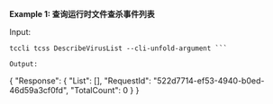 **Example 1: 查询运行时文件查杀事件列表**



Input: 

```
tccli tcss DescribeVirusList --cli-unfold-argument ```

Output: 
```
{
    "Response": {
        "List": [],
        "RequestId": "522d7714-ef53-4940-b0ed-46d59a3cf0fd",
        "TotalCount": 0
    }
}
```

